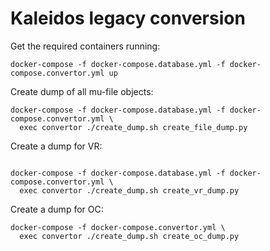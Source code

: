 # Kaleidos legacy conversion

Get the required containers running:
```
docker-compose -f docker-compose.database.yml -f docker-compose.convertor.yml up
```

Create dump of all mu-file objects: 
```
docker-compose -f docker-compose.database.yml -f docker-compose.convertor.yml \
  exec convertor ./create_dump.sh create_file_dump.py
```

Create a dump for VR: 
```

docker-compose -f docker-compose.database.yml -f docker-compose.convertor.yml \
  exec convertor ./create_dump.sh create_vr_dump.py
```

Create a dump for OC: 
```
docker-compose -f docker-compose.convertor.yml \
  exec convertor ./create_dump.sh create_oc_dump.py
```
